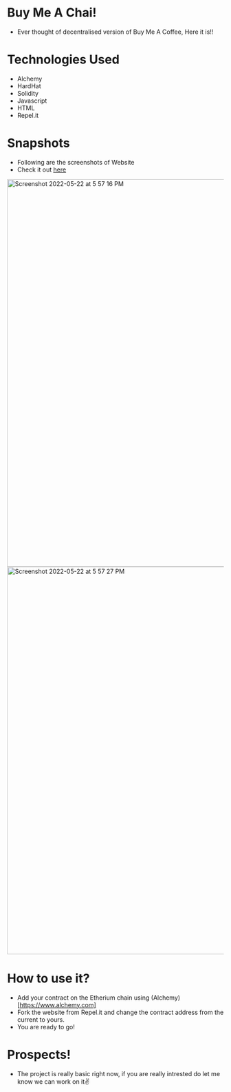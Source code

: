# Buy Me A Chai!
* Ever thought of decentralised version of Buy Me A Coffee, Here it is!!

# Technologies Used
* Alchemy
* HardHat
* Solidity
* Javascript
* HTML
* Repel.it

# Snapshots
* Following are the screenshots of Website
* Check it out [here](https://buymeachai-solidity-defi-tipping.gokulnair2001.repl.co/)

<img width="900" alt="Screenshot 2022-05-22 at 5 57 16 PM" src="https://user-images.githubusercontent.com/56252259/169695138-af307c31-f8c1-408b-a95c-fdabd1a41627.png">
<img width="900" alt="Screenshot 2022-05-22 at 5 57 27 PM" src="https://user-images.githubusercontent.com/56252259/169695127-0ce00e19-f25a-4125-92a0-ecf68a38ef52.png">

# How to use it?
* Add your contract on the Etherium chain using (Alchemy)[https://www.alchemy.com]
* Fork the website from Repel.it and change the contract address from the current to yours.
* You are ready to go!

# Prospects!
* The project is really basic right now, if you are really intrested do let me know we can work on it✌️
